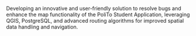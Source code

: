 Developing an innovative and user-friendly solution to resolve bugs and enhance the map functionality of the PoliTo Student Application, leveraging QGIS, PostgreSQL, and advanced routing algorithms for improved spatial data handling and navigation.

